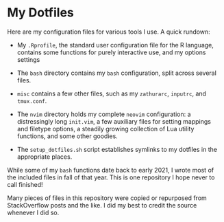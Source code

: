 # My Dotfiles

Here are my configuration files for various tools I use. A quick rundown:

* My `.Rprofile`, the standard user configuration file for the R language, contains some functions for purely interactive use, and my options settings
* The `bash` directory contains my `bash` configuration, split across several files.

* `misc` contains a few other files, such as my `zathurarc`, `inputrc`, and `tmux.conf`.

* The `nvim` directory holds my complete `neovim` configuration: a distressingly long `init.vim`, a
few auxiliary files for setting mappings and filetype options, a steadily growing collection
of Lua utility functions, and some other goodies.

* The `setup_dotfiles.sh` script establishes symlinks to my dotfiles in the appropriate places.

While some of my `bash` functions date back to early 2021, I wrote most of the included files in fall
of that year. This is one repository I hope never to call finished!

Many pieces of files in this repository were copied or repurposed from StackOverflow posts and
the like. I did my best to credit the source whenever I did so.
